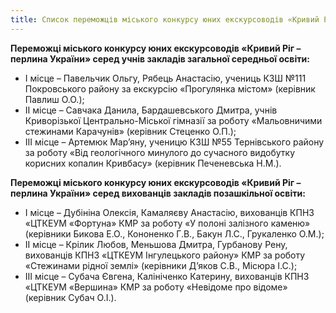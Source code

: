 ```yaml
---
title: Список переможців міського конкурсу юних екскурсоводів «Кривий Ріг – перлина України»
---
```


**Переможці міського конкурсу юних екскурсоводів «Кривий Ріг – перлина України» серед учнів закладів загальної середньої освіти:**

- І місце – Павельчик Ольгу, Рябець Анастасію, учениць КЗШ №111 Покровського району за екскурсію «Прогулянка містом» (керівник Павлиш О.О.);
- ІІ місце – Савчака Данила, Бардашевського Дмитра, учнів Криворізької Центрально-Міської гімназії за роботу «Мальовничими стежинами Карачунів» (керівник Стеценко О.П.);
- ІІІ місце – Артемюк Мар’яну, ученицю КЗШ №55 Тернівського району за роботу «Від геологічного минулого до сучасного видобутку корисних копалин Кривбасу» (керівник Печеневська Н.М.).

**Переможці міського конкурсу юних екскурсоводів «Кривий Ріг – перлина України» серед вихованців закладів позашкільної освіти:**

- І місце – Дубініна Олексія, Камаляєву Анастасію, вихованців КПНЗ «ЦТКЕУМ «Фортуна» КМР за роботу «У полоні залізного каменю» (керівники Бикова Е.О., Кононенко Г.В., Бакун Л.С., Грукаленко О.М.);
- ІІ місце – Крілик Любов, Меньшова Дмитра, Гурбанову Рену, вихованців КПНЗ «ЦТКЕУМ Інгулецького району» КМР за роботу «Стежинами рідної землі» (керівники Д’яков С.В., Місюра І.С.);
- ІІІ місце – Субача Євгена, Калініченко Катерину, вихованців КПНЗ «ЦТКЕУМ «Вершина» КМР за роботу «Невідоме про відоме» (керівник Субач О.І.).
